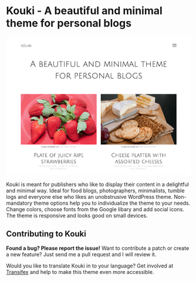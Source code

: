 # Kouki - A beautiful and minimal theme for personal blogs

![Kouki Screenshot](screenshot.png)

Kouki is meant for publishers who like to display their content in a delightful and minimal way. Ideal for food blogs, photographers, minimalists, tumble logs and everyone else who likes an unobstrusive WordPress theme. Non-mandatory theme options help you to individualize the theme to your needs. Change colors, choose fonts from the Google libary and add social icons. The theme is responsive and looks good on small devices.

## Contributing to Kouki

**Found a bug? Please report the issue!** Want to contribute a patch or create a new feature? Just send me a pull request and I will review it.

Would you like to translate Kouki in to your language? Get involved at [Transifex](https://www.transifex.com/projects/p/kouki) and help to make this theme even more accessible.